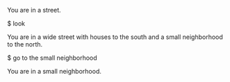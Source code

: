You are in a street.

$ look

You are in a wide street with houses to the south and a small neighborhood to the north.

$ go to the small neighborhood

You are in a small neighborhood.
